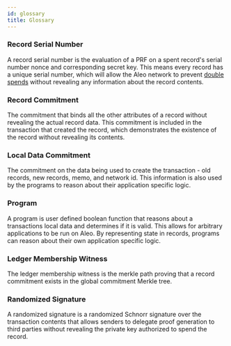 ```yaml
---
id: glossary
title: Glossary
---
```


### Record Serial Number

A record serial number is the evaluation of a PRF on a spent record's serial number nonce and corresponding secret key. 
This means every record has a unique serial number, which will allow the Aleo network to prevent [double spends](../concepts/fundamentals/02_records.md#double-spends) without revealing any information about the record contents.

### Record Commitment

The commitment that binds all the other attributes of a record without revealing the actual record data. 
This commitment is included in the transaction that created the record, which demonstrates the existence of the record without revealing its contents.

### Local Data Commitment

The commitment on the data being used to create the transaction - old records, new records, memo, and network id. This information is also used by the programs to reason about their application specific logic.

### Program

A program is user defined boolean function that reasons about a transactions local data and determines if it is valid. This allows for arbitrary applications to be run on Aleo. By representing state in records, programs can reason about their own application specific logic.

### Ledger Membership Witness

The ledger membership witness is the merkle path proving that a record commitment exists in the global commitment Merkle tree.

### Randomized Signature

A randomized signature is a randomized Schnorr signature over the transaction contents that allows senders to delegate proof generation to third parties without revealing the private key authorized to spend the record.

<!-- ### Variable Length Integer

A variable length integer is an encoding of 64-bit unsigned integers into variable length integers to save space when storing or transmitting numbers.
The algorithm is defined as:

|    Value    | Size (bytes) |               Format               |
|:-----------:|:------------:|:----------------------------------:|
|    < 253    |       1      |                 u8                 |
| <= u16::MAX |       3      | 0xFD followed by the length as u16 |
| <= u32::MAX |       5      | 0xFE followed by the length as u32 |
| <= u64::MAX |       9      | 0xFF followed by the length as u64 | -->
